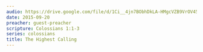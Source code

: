 ```yaml
---
audio: https://drive.google.com/file/d/1Ci__4jn7BObhDkLA-HMgcVZB9VrOV45v/view
date: 2015-09-20
preacher: guest-preacher
scripture: Colossians 1:1-3
series: colossians
title: The Highest Calling
---
```

